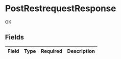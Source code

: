 # PostRestrequestResponse

OK


## Fields

| Field       | Type        | Required    | Description |
| ----------- | ----------- | ----------- | ----------- |